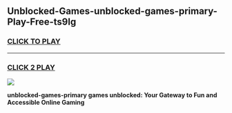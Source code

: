 
## Unblocked-Games-unblocked-games-primary-Play-Free-ts9lg
<h3>
<a href="https://premium76.site?title=unblocked-games-primary&ref=20A">CLICK TO PLAY</a></h3>
<hr>

<h3>
<a href="https://premium76.site?title=unblocked-games-primary&ref=20A">CLICK 2 PLAY</a>
  
</h3>

<a href="https://premium76.site?title=unblocked-games-primary&ref=20A"><img src="https://clearcache.store/games.png"></a>


**unblocked-games-primary games unblocked: Your Gateway to Fun and Accessible Online Gaming**
